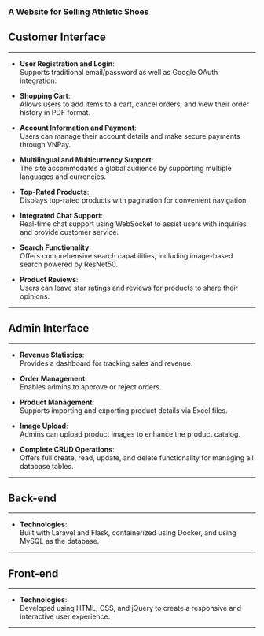 ### A Website for Selling Athletic Shoes

## Customer Interface

---

- **User Registration and Login**:  
  Supports traditional email/password as well as Google OAuth integration.

- **Shopping Cart**:  
  Allows users to add items to a cart, cancel orders, and view their order history in PDF format.

- **Account Information and Payment**:  
  Users can manage their account details and make secure payments through VNPay.

- **Multilingual and Multicurrency Support**:  
  The site accommodates a global audience by supporting multiple languages and currencies.

- **Top-Rated Products**:  
  Displays top-rated products with pagination for convenient navigation.

- **Integrated Chat Support**:  
  Real-time chat support using WebSocket to assist users with inquiries and provide customer service.

- **Search Functionality**:  
  Offers comprehensive search capabilities, including image-based search powered by ResNet50.

- **Product Reviews**:  
  Users can leave star ratings and reviews for products to share their opinions.

---

## Admin Interface

---

- **Revenue Statistics**:  
  Provides a dashboard for tracking sales and revenue.

- **Order Management**:  
  Enables admins to approve or reject orders.

- **Product Management**:  
  Supports importing and exporting product details via Excel files.

- **Image Upload**:  
  Admins can upload product images to enhance the product catalog.

- **Complete CRUD Operations**:  
  Offers full create, read, update, and delete functionality for managing all database tables.

---

## Back-end

---

- **Technologies**:  
  Built with Laravel and Flask, containerized using Docker, and using MySQL as the database.

---

## Front-end

---

- **Technologies**:  
  Developed using HTML, CSS, and jQuery to create a responsive and interactive user experience.

---
